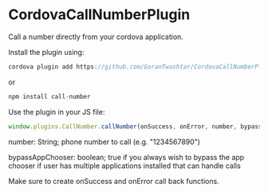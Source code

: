 CordovaCallNumberPlugin
=======================

Call a number directly from your cordova application.

Install the plugin using:

``` java
cordova plugin add https://github.com/GoranTwashtar/CordovaCallNumberPlugin.git
```

or

``` java
npm install call-number
```

Use the plugin in your JS file:
``` javascript
window.plugins.CallNumber.callNumber(onSuccess, onError, number, bypassAppChooser);
```

number: String; phone number to call (e.g. "1234567890")

bypassAppChooser: boolean; true if you always wish to bypass the app chooser if user has multiple applications installed that can handle calls

Make sure to create onSuccess and onError call back functions.
